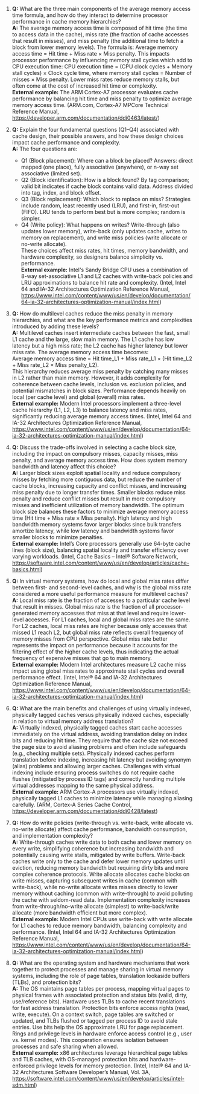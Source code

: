 1. **Q:** What are the three main components of the average memory access time formula, and how do they interact to determine processor performance in cache memory hierarchies?  
   **A:** The average memory access time is composed of hit time (the time to access data in the cache), miss rate (the fraction of cache accesses that result in misses), and miss penalty (the additional time to fetch a block from lower memory levels). The formula is: Average memory access time = Hit time + Miss rate × Miss penalty. This impacts processor performance by influencing memory stall cycles which add to CPU execution time: CPU execution time = (CPU clock cycles + Memory stall cycles) × Clock cycle time, where memory stall cycles = Number of misses × Miss penalty. Lower miss rates reduce memory stalls, but often come at the cost of increased hit time or complexity.  
   **External example:** The ARM Cortex-A7 processor evaluates cache performance by balancing hit time and miss penalty to optimize average memory access time. (ARM.com, Cortex-A7 MPCore Technical Reference Manual, https://developer.arm.com/documentation/ddi0463/latest/)

2. **Q:** Explain the four fundamental questions (Q1–Q4) associated with cache design, their possible answers, and how these design choices impact cache performance and complexity.  
   **A:** The four questions are:  
   - Q1 (Block placement): Where can a block be placed? Answers: direct mapped (one place), fully associative (anywhere), or n-way set associative (limited set).  
   - Q2 (Block identification): How is a block found? By tag comparison; valid bit indicates if cache block contains valid data. Address divided into tag, index, and block offset.  
   - Q3 (Block replacement): Which block to replace on miss? Strategies include random, least recently used (LRU), and first-in, first-out (FIFO). LRU tends to perform best but is more complex; random is simpler.  
   - Q4 (Write policy): What happens on writes? Write-through (also updates lower memory), write-back (only updates cache, writes to memory on replacement), and write miss policies (write allocate or no-write allocate).  
   These choices affect miss rates, hit times, memory bandwidth, and hardware complexity, so designers balance simplicity vs. performance.  
   **External example:** Intel's Sandy Bridge CPU uses a combination of 8-way set-associative L1 and L2 caches with write-back policies and LRU approximations to balance hit rate and complexity. (Intel, Intel 64 and IA-32 Architectures Optimization Reference Manual, https://www.intel.com/content/www/us/en/develop/documentation/64-ia-32-architectures-optimization-manual/index.html)

3. **Q:** How do multilevel caches reduce the miss penalty in memory hierarchies, and what are the key performance metrics and complexities introduced by adding these levels?  
   **A:** Multilevel caches insert intermediate caches between the fast, small L1 cache and the large, slow main memory. The L1 cache has low latency but a high miss rate; the L2 cache has higher latency but lower miss rate. The average memory access time becomes:  
   Average memory access time = Hit time_L1 + Miss rate_L1 × (Hit time_L2 + Miss rate_L2 × Miss penalty_L2).  
   This hierarchy reduces average miss penalty by catching many misses in L2 rather than main memory. However, it adds complexity for coherence between cache levels, inclusion vs. exclusion policies, and potential mismatches in block sizes. Performance depends heavily on local (per cache level) and global (overall) miss rates.  
   **External example:** Modern Intel processors implement a three-level cache hierarchy (L1, L2, L3) to balance latency and miss rates, significantly reducing average memory access times. (Intel, Intel 64 and IA-32 Architectures Optimization Reference Manual, https://www.intel.com/content/www/us/en/develop/documentation/64-ia-32-architectures-optimization-manual/index.html)

4. **Q:** Discuss the trade-offs involved in selecting a cache block size, including the impact on compulsory misses, capacity misses, miss penalty, and average memory access time. How does system memory bandwidth and latency affect this choice?  
   **A:** Larger block sizes exploit spatial locality and reduce compulsory misses by fetching more contiguous data, but reduce the number of cache blocks, increasing capacity and conflict misses, and increasing miss penalty due to longer transfer times. Smaller blocks reduce miss penalty and reduce conflict misses but result in more compulsory misses and inefficient utilization of memory bandwidth. The optimum block size balances these factors to minimize average memory access time (Hit time + Miss rate × Miss penalty). High latency and high bandwidth memory systems favor larger blocks since bulk transfers amortize latency, while low latency and bandwidth systems favor smaller blocks to minimize penalties.  
   **External example:** Intel’s Core processors generally use 64-byte cache lines (block size), balancing spatial locality and transfer efficiency over varying workloads. (Intel, Cache Basics – Intel® Software Network, https://software.intel.com/content/www/us/en/develop/articles/cache-basics.html)

5. **Q:** In virtual memory systems, how do local and global miss rates differ between first- and second-level caches, and why is the global miss rate considered a more useful performance measure for multilevel caches?  
   **A:** Local miss rate is the fraction of accesses to a particular cache level that result in misses. Global miss rate is the fraction of all processor-generated memory accesses that miss at that level and require lower-level accesses. For L1 caches, local and global miss rates are the same. For L2 caches, local miss rates are higher because only accesses that missed L1 reach L2, but global miss rate reflects overall frequency of memory misses from CPU perspective. Global miss rate better represents the impact on performance because it accounts for the filtering effect of the higher cache levels, thus indicating the actual frequency of expensive misses that go to main memory.  
   **External example:** Modern Intel architectures measure L2 cache miss impact using global miss rates to approximate stall cycles and overall performance effect. (Intel, Intel® 64 and IA-32 Architectures Optimization Reference Manual, https://www.intel.com/content/www/us/en/develop/documentation/64-ia-32-architectures-optimization-manual/index.html)

6. **Q:** What are the main benefits and challenges of using virtually indexed, physically tagged caches versus physically indexed caches, especially in relation to virtual memory address translation?  
   **A:** Virtually indexed, physically tagged caches start cache accesses immediately on the virtual address, avoiding translation delay on index bits and reducing hit time. They require that the cache size not exceed the page size to avoid aliasing problems and often include safeguards (e.g., checking multiple sets). Physically indexed caches perform translation before indexing, increasing hit latency but avoiding synonym (alias) problems and allowing larger caches. Challenges with virtual indexing include ensuring process switches do not require cache flushes (mitigated by process ID tags) and correctly handling multiple virtual addresses mapping to the same physical address.  
   **External example:** ARM Cortex-A processors use virtually indexed, physically tagged L1 caches to minimize latency while managing aliasing carefully. (ARM, Cortex-A Series Cache Control, https://developer.arm.com/documentation/ddi0428/latest)

7. **Q:** How do write policies (write-through vs. write-back, write allocate vs. no-write allocate) affect cache performance, bandwidth consumption, and implementation complexity?  
   **A:** Write-through caches write data to both cache and lower memory on every write, simplifying coherence but increasing bandwidth and potentially causing write stalls, mitigated by write buffers. Write-back caches write only to the cache and defer lower memory updates until eviction, reducing memory bandwidth but requiring dirty bits and more complex coherence protocols. Write allocate allocates cache blocks on write misses, capturing subsequent writes in cache (common with write-back), while no-write allocate writes misses directly to lower memory without caching (common with write-through) to avoid polluting the cache with seldom-read data. Implementation complexity increases from write-through/no-write allocate (simplest) to write-back/write allocate (more bandwidth efficient but more complex).  
   **External example:** Modern Intel CPUs use write-back with write allocate for L1 caches to reduce memory bandwidth, balancing complexity and performance. (Intel, Intel 64 and IA-32 Architectures Optimization Reference Manual, https://www.intel.com/content/www/us/en/develop/documentation/64-ia-32-architectures-optimization-manual/index.html)

8. **Q:** What are the operating system and hardware mechanisms that work together to protect processes and manage sharing in virtual memory systems, including the role of page tables, translation lookaside buffers (TLBs), and protection bits?  
   **A:** The OS maintains page tables per process, mapping virtual pages to physical frames with associated protection and status bits (valid, dirty, use/reference bits). Hardware uses TLBs to cache recent translations for fast address translation. Protection bits enforce access rights (read, write, execute). On a context switch, page tables are switched or updated, and TLBs flushed or tagged per process ID to avoid stale entries. Use bits help the OS approximate LRU for page replacement. Rings and privilege levels in hardware enforce access control (e.g., user vs. kernel modes). This cooperation ensures isolation between processes and safe sharing when allowed.  
   **External example:** x86 architectures leverage hierarchical page tables and TLB caches, with OS-managed protection bits and hardware-enforced privilege levels for memory protection. (Intel, Intel® 64 and IA-32 Architectures Software Developer’s Manual, Vol. 3A, https://software.intel.com/content/www/us/en/develop/articles/intel-sdm.html)
